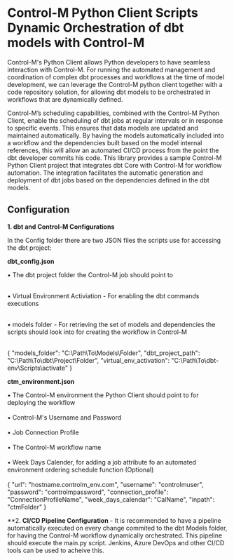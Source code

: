 <h1> Control-M Python Client Scripts Dynamic Orchestration of dbt models with Control-M </h1>

Control-M's Python Client allows Python developers to have seamless interaction with Control-M. 
For running the automated management and coordination of complex dbt processes and workflows at the time of model development, 
we can leverage the Control-M python client together with a code repository solution, for allowing dbt models to be orchestrated in workflows that are dynamically defined.
 
Control-M’s scheduling capabilities, combined with the Control-M Python Client, enable the scheduling of dbt jobs at regular intervals or in response to specific events. This ensures that data models are updated and maintained automatically.
By having the models automatically included into a workflow and the dependencies built based on the model internal references, this will allow an automated CI/CD process from the point the dbt developer commits his code.
This library provides a sample Control-M Python Client project that integrates dbt Core with Control-M for workflow automation. The integration facilitates the automatic generation and deployment of dbt jobs based on the dependencies defined in the dbt models.

<h2>Configuration</h2>

**1. dbt and Control-M Configurations**

In the Config folder there are two JSON files the scripts use for accessing the dbt project:

**dbt_config.json** <br>

•	The dbt project folder the Control-M job should point to <br><br>

•	Virtual Environment Activiation - For enabling the dbt commands executions <br><br>

•	models folder - For retrieving the set of models and dependencies the scripts should look into for creating the workflow in Control-M <br><br>

{ "models_folder": "C:\Path\To\Models\Folder", "dbt_project_path": "C:\Path\To\dbt\Project\Folder", "virtual_env_activation": "C:\Path\To\dbt-env\Scripts\activate" }

**ctm_environment.json**

•	The Control-M environment the Python Client should point to for deploying the workflow <br><br>
•	Control-M's Username and Password <br><br>
•	Job Connection Profile <br><br>
•	The Control-M workflow name <br><br>
•	Week Days Calender, for adding a job attribute fo an automated environment ordering schedule function (Optional) <br><br>
{ "url": "hostname.controlm_env.com", "username": "controlmuser", "password": "controlmpassword", "connection_profile": "ConnectionProfileName", "week_days_calendar": "CalName", "inpath": "ctmFolder" }

**2. **CI/CD Pipeline Configuration** - It is recommended to have a pipeline automatically executed on every change commited to the dbt Models folder, for having the Control-M workflow dynamically orchestrated.
This pipeline should execute the main.py script.
Jenkins, Azure DevOps and other CI/CD tools can be used to acheive this.
